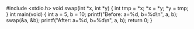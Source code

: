 #include <stdio.h>
void swap(int *x, int *y) 
{
    int tmp = *x;
    *x = *y;
    *y = tmp;
}
int main(void) {
    int a = 5, b = 10;
    printf("Before: a=%d, b=%d\n", a, b);
    swap(&a, &b);
    printf("After:  a=%d, b=%d\n", a, b);
    return 0;
}
